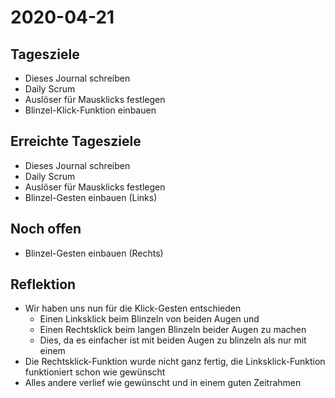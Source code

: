 # 2020-04-21

## Tagesziele

* Dieses Journal schreiben
* Daily Scrum  
* Auslöser für Mausklicks festlegen
* Blinzel-Klick-Funktion einbauen

## Erreichte Tagesziele

* Dieses Journal schreiben
* Daily Scrum  
* Auslöser für Mausklicks festlegen
* Blinzel-Gesten einbauen (Links)

## Noch offen

* Blinzel-Gesten einbauen (Rechts)

## Reflektion

* Wir haben uns nun für die Klick-Gesten entschieden
    * Einen Linksklick beim Blinzeln von beiden Augen und
    * Einen Rechtsklick beim langen Blinzeln beider Augen zu machen
    * Dies, da es einfacher ist mit beiden Augen zu blinzeln als nur mit einem
* Die Rechtsklick-Funktion wurde nicht ganz fertig, die Linksklick-Funktion funktioniert schon wie gewünscht
* Alles andere verlief wie gewünscht und in einem guten Zeitrahmen